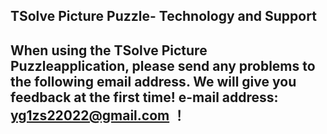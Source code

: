 ## TSolve Picture Puzzle- Technology and Support


## When using the TSolve Picture Puzzleapplication, please send any problems to the following email address. We will give you feedback at the first time! e-mail address: yg1zs22022@gmail.com ！
